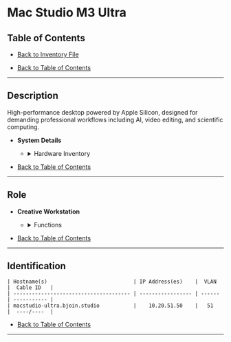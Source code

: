 # Mac Studio M3 Ultra

## Table of Contents

- [Back to Inventory File](../inventory.md)

- [Back to Table of Contents](#table-of-contents)

---

## Description
High-performance desktop powered by Apple Silicon, designed for demanding professional workflows including AI, video editing, and scientific computing.

- **System Details**
    - <details>
        <summary>Hardware Inventory</summary>

        <details>
        <summary>CPU</summary>

            - Apple M3 Ultra  
            - 32-core CPU (24 performance cores, 8 efficiency cores)

        </details>

        <details>
        <summary>GPU</summary>

            - 80-core GPU  
            - Supports up to 8 displays at 6K or 4K resolution

        </details>

        <details>
        <summary>Memory</summary>

            - 256GB unified memory  
            - 819GB/s memory bandwidth

        </details>

        <details>
        <summary>Storage</summary>

            - 2TB SSD (non-user upgradeable)

        </details>

        <details>
        <summary>Network Interfaces</summary>

            - 1× 10Gb Ethernet  
            - Wi-Fi 6E  
            - Bluetooth 5.3

        </details>

        <details>
        <summary>Ports</summary>

            - Front: 2× Thunderbolt 5, 1× SDXC (UHS-II)  
            - Rear: 4× Thunderbolt 5, 2× USB-A, 1× HDMI 2.1, 1× 3.5mm audio

        </details>

        <details>
        <summary>Operating System</summary>

            - macOS Sequoia

        </details>

    </details>

- [Back to Table of Contents](#table-of-contents)

---

## Role
- **Creative Workstation**
    - <details>
        <summary>Functions</summary>

        - AI model training  
        - 8K video editing  
        - Audio production  
        - Scientific simulation

        </details>
    </details>

- [Back to Table of Contents](#table-of-contents)

---

## Identification
```
| Hostname(s)                            | IP Address(es)    |  VLAN  |  Cable ID   |
| -------------------------------------- | ----------------- | ------ | ----------- |
| macstudio-ultra.bjoin.studio           |    10.20.51.50    |   51   |  ----/----  |
```

- [Back to Table of Contents](#table-of-contents)

---
